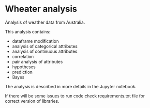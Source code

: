 # Wheater analysis

Analysis of weather data from Australia.

This analysis contains:
 - dataframe modification
 - analysis of categorical attributes
 - analysis of continuous attributes
 - correlation
 - pair analysis of attributes
 - hypotheses
 - prediction
 - Bayes

The analysis is described in more details in the Jupyter notebook.

If there will be some issues to run code check requirements.txt file for correct version of libraries.